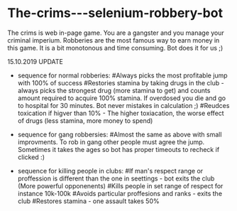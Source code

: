 # The-crims---selenium-robbery-bot

The crims is web in-page game. You are a gangster and you manage your criminal imperium. Robberies are the most famous way to earn money
in this game. It is a bit monotonous and time consuming. Bot does it for us ;)

15.10.2019 UPDATE

- sequence for normal robberies: 
    #Always picks the most profitable jump with 100% of success
    #Restories stamina by taking drugs in the club - always picks the strongest drug (more stamina to get) and counts amount required to 
      acquire 100% stamina. If overdosed you die and go to hospital for 30 minutes. Bot never mistakes in calculation ;)
    #Reudces toxication if higver than 10% - The higher toxiacation, the worse effect of drugs (less stamina, more money to spend)
      
- sequence for gang robbersies:
   #Almost the same as above with small improvments. To rob in gang other people must agree the jump. Sometimes it takes the ages so bot        has proper timeouts to recheck if clicked :)
      
- sequence for killing people in clubs:
   #If man's respect range or proffession is different than the one in seettings - bot exits the club (More powerful opponenents)
   #Kills people in set range of respect for instance 10k-100k
   #Avoids particular proffesions and ranks - exits the club
   #Restores stamina - one assault takes 50%
    
